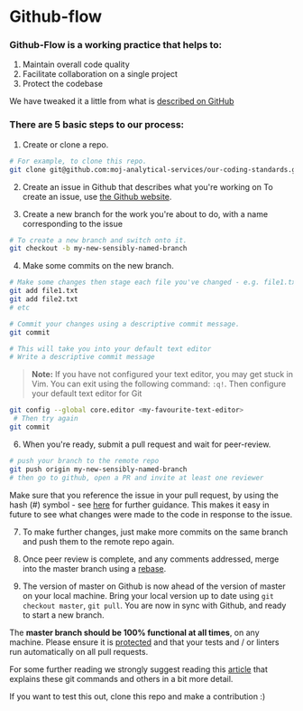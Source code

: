 # Github-flow

### Github-Flow is a working practice that helps to:
1. Maintain overall code quality
2. Facilitate collaboration on a single project
3. Protect the codebase

We have tweaked it a little from what is [described on GitHub][1] 

### There are 5 basic steps to our process:
1. Create or clone a repo.
```sh
# For example, to clone this repo.
git clone git@github.com:moj-analytical-services/our-coding-standards.git
```

2. Create an issue in Github that describes what you're working on
To create an issue, use [the Github website](https://guides.github.com/features/issues/).

3. Create a new branch for the work you're about to do, with a name corresponding to the issue
```sh
# To create a new branch and switch onto it.
git checkout -b my-new-sensibly-named-branch
```

4. Make some commits on the new branch.
```sh
# Make some changes then stage each file you've changed - e.g. file1.txt and file2.txt.
git add file1.txt
git add file2.txt
# etc

# Commit your changes using a descriptive commit message.
git commit

# This will take you into your default text editor
# Write a descriptive commit message
```
>**Note:**
>If you have not configured your text editor, you may get stuck in Vim. You can exit using the following command: `:q!`. Then configure your default text editor for Git
```sh
git config --global core.editor <my-favourite-text-editor>
 # Then try again
git commit
```

6. When you're ready, submit a pull request and wait for peer-review.
```sh
# push your branch to the remote repo
git push origin my-new-sensibly-named-branch
# then go to github, open a PR and invite at least one reviewer
```
Make sure that you reference the issue in your pull request, by using the hash (#) symbol - see [here](https://help.github.com/articles/autolinked-references-and-urls/) for further guidance.  This makes it easy in future to see what changes were made to the code in response to the issue.

7. To make further changes, just make more commits on the same branch and push them to the remote repo again.

8. Once peer review is complete, and any comments addressed, merge into the master branch using a [rebase](https://github.com/blog/2243-rebase-and-merge-pull-requests).

9. The version of master on Github is now ahead of the version of master on your local machine.  Bring your local version up to date using `git checkout master`, `git pull`.  You are now in sync with Github, and ready to start a new branch.

The **master branch should be 100% functional at all times**, on any machine.  Please ensure it is [protected](https://help.github.com/articles/about-protected-branches/) and that your tests and / or linters run automatically on all pull requests.

For some further reading we strongly suggest reading this [article][2] that explains these git commands and others in a bit more detail.

If you want to test this out, clone this repo and make a contribution :)

[1]: https://guides.github.com/introduction/flow/
[2]: https://gist.github.com/blackfalcon/8428401

